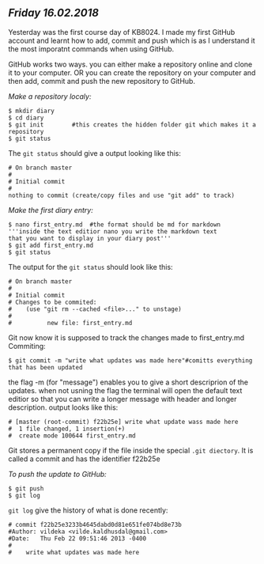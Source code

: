 ## *Friday 16.02.2018*

Yesterday was the first course day of KB8024. I made my first GitHub account and learnt how to add, commit and push
which is as I understand it the most imporatnt commands when using GitHub.


GitHub works two ways. you can either make a repository online and clone it to your computer. OR you can create the repository on your computer and then add, commit and push the new repository to GitHub. 

_Make a repository localy:_
```
$ mkdir diary
$ cd diary
$ git init        #this creates the hidden folder git which makes it a repository
$ git status      
```
The `git status` should give a output looking like this:
```
# On branch master
#
# Initial commit
#
nothing to commit (create/copy files and use "git add" to track)
```
_Make the first diary entry:_
```
$ nano first_entry.md  #the format should be md for markdown
'''inside the text editior nano you write the markdown text 
that you want to display in your diary post'''
$ git add first_entry.md 
$ git status
```
The output for the `git status` should look like this:
```
# On branch master
# 
# Initial commit
# Changes to be commited:
#    (use "git rm --cached <file>..." to unstage)
# 
#          new file: first_entry.md
```
Git now know it is supposed to track the changes made to first_entry.md
Commiting:
```
$ git commit -m "write what updates was made here"#comitts everything that has been updated
```
the flag -m (for "message") enables you to give a short descriprion of the updates. when not usning 
the flag the terminal will open the default text editior so that you can write a longer message 
with header and longer description. 
output looks like this:
```
# [master (root-commit) f22b25e] write what update wass made here
#  1 file changed, 1 insertion(+)
#  create mode 100644 first_entry.md
```
Git stores a permanent copy if the file inside the special `.git diectory`.
It is called a commit and has the identifier f22b25e

_To push the update to GitHub:_
```
$ git push
$ git log
```
`git log` give the history of what is done recently:
```
# commit f22b25e3233b4645dabd0d81e651fe074bd8e73b
#Author: vildeka <vilde.kaldhusdal@gmail.com>
#Date:   Thu Feb 22 09:51:46 2013 -0400
#
#    write what updates was made here
```
